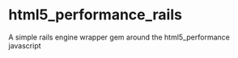 
html5_performance_rails
=======================

A simple rails engine wrapper gem around the html5_performance javascript

